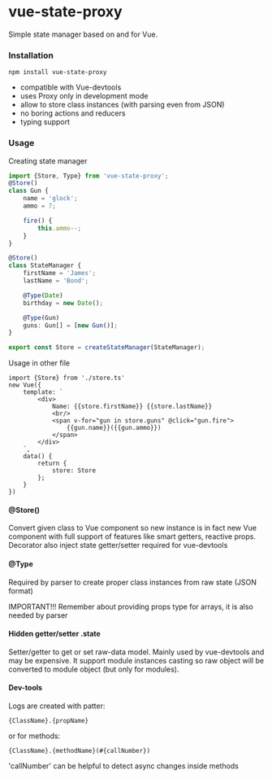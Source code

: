 # vue-state-proxy
Simple state manager based on and for Vue.
### Installation
```
npm install vue-state-proxy
```

* compatible with Vue-devtools
* uses Proxy only in development mode
* allow to store class instances (with parsing even from JSON)
* no boring actions and reducers
* typing support

### Usage

Creating state manager
```ts
import {Store, Type} from 'vue-state-proxy';
@Store()
class Gun {
    name = 'glock';
    ammo = 7;

    fire() {
        this.ammo--;
    }
}

@Store()
class StateManager {
    firstName = 'James';
    lastName = 'Bond';

    @Type(Date)
    birthday = new Date();

    @Type(Gun)
    guns: Gun[] = [new Gun()];
}

export const Store = createStateManager(StateManager);
```
Usage in other file
```vue
import {Store} from './store.ts'
new Vue({
    template: `
        <div>
            Name: {{store.firstName}} {{store.lastName}}
       		<br/>
       		<span v-for="gun in store.guns" @click="gun.fire">
       		    {{gun.name}}({{gun.ammo}})
       		</span>
        </div>
    `,
    data() {
        return {
            store: Store
        };
    }
})
```

#### @Store()

Convert given class to Vue component so new instance is in fact new Vue component
with full support of features like smart getters, reactive props.
Decorator also inject state getter/setter required for vue-devtools

#### @Type
Required by parser to create proper class instances from raw state (JSON format)

IMPORTANT!!!
Remember about providing props type for arrays, it is also needed by parser

#### Hidden getter/setter .state
Setter/getter to get or set raw-data model. Mainly used by vue-devtools and may be expensive.
It support module instances casting so raw object will be converted to module object (but only for modules).

#### Dev-tools

Logs are created with patter:
```
{ClassName}.{propName}
```
or for methods:
```
{ClassName}.{methodName}(#{callNumber})
```
'callNumber' can be helpful to detect async changes inside methods